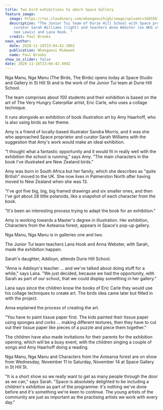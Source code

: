 ```yaml
---
title: Two bird exhibitions to adorn Space Gallery
feature_image:
  image: https://res.cloudinary.com/whanganuihigh/image/upload/v1605567907/News/Anna_Webster._nee_Lewis._midweek_11.11.20_photo_paul_brooks.jpg
  description: "The Junior Tui team of Durie Hill School with Space proprietor and
    curator Sarah Williams (right) and teachers Anna Webster (ex WHS student,
    nee Lewis) and Lana Hook. "
  credit: Paul Brooks
news_author:
  date: 2020-11-10T23:04:42.386Z
  publication: Whanganui Midweek
  name: Paul Brooks
show_in_slider: false
date: 2020-11-16T23:04:42.494Z
---
```

Nga Manu, Nga Manu (The Birds, The Birds) opens today at Space Studio and Gallery in St Hill St and is the work of the Junior Tui team at Durie Hill School.

The team comprises about 100 students and their exhibition is based on the art of The Very Hungry Caterpillar artist, Eric Carle, who uses a collage technique.

It runs alongside an exhibition of book illustration art by Amy Haarhoff, who is also using birds as her theme.

Amy is a friend of locally-based illustrator Sandra Morris, and it was she who approached Space proprietor and curator Sarah Williams with the suggestion that Amy's work would make an ideal exhibition.

"I thought what a fantastic opportunity and it would fit in really well with the exhibition the school is running," says Amy. "The main characters in the book I've illustrated are New Zealand birds."

Amy was born in South Africa but her family, which she describes as "quite British" moved to the UK. She now lives in Palmerston North after having moved to New Zealand when she was 13.

"I've got five big, big, big framed drawings and six smaller ones, and then I've got about 28 little polaroids, like a snapshot of each character from the book.

"It's been an interesting process trying to adapt the book for an exhibition."

Amy is working towards a Master's degree in illustration. Her exhibition, Characters from the Aotearoa forest, appears in Space's pop-up gallery.

Nga Manu, Nga Manu is in galleries one and two.

The Junior Tui team teachers Lana Hook and Anna Webster, with Sarah, made the exhibition happen.

Sarah's daughter, Addisyn, attends Durie Hill School.

"Anna is Addisyn's teacher ... and we've talked about doing stuff for a while," says Lana. "We just decided, because we had the opportunity, with Sarah as part of our school, that we could display something in her gallery."

Lana says since the children know the books of Eric Carle they would use his collage techniques to create art. The birds idea came later but fitted in with the project.

Anna explained the process of creating the art.

"You have to paint tissue paper first. The kids painted their tissue paper using sponges and corks ... making different textures, then they have to cut out their tissue paper like pieces of a puzzle and piece them together."

The children have also made invitations for their parents for the exhibition opening, which will be a busy event, with the children singing a couple of songs and Amy Haarhoff doing a reading.

Nga Manu, Nga Manu and Characters from the Aotearoa forest are on show from Wednesday, November 11 to Saturday, November 14 at Space Gallery in St Hill St.

"It is a short show so we really want to get as many people through the door as we can," says Sarah. "Space is absolutely delighted to be including a children's exhibition as part of the programme: it's nothing we've done before and it's something we're keen to continue. The young artists of the community are just as important as the practising artists we work with every day."